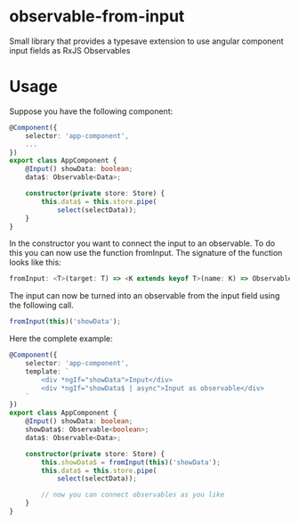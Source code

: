 # observable-from-input
Small library that provides a typesave extension to use angular component input fields as RxJS Observables

# Usage

Suppose you have the following component:
```typescript
@Component({
    selector: 'app-component',
    ...
})
export class AppComponent {
    @Input() showData: boolean;
    data$: Observable<Data>;

    constructor(private store: Store) {
        this.data$ = this.store.pipe(
            select(selectData));
    }
}
```

In the constructor you want to connect the input to an observable.
To do this you can now use the function fromInput.
The signature of the function looks like this:
```typescript
fromInput: <T>(target: T) => <K extends keyof T>(name: K) => Observable<T[K]>
```

The input can now be turned into an observable from the input field using the following call.
```typescript
fromInput(this)('showData');
```

Here the complete example:

```typescript
@Component({
    selector: 'app-component',
    template: `
        <div *ngIf="showData">Input</div>
        <div *ngIf="showData$ | async">Input as observable</div>
    `
})
export class AppComponent {
    @Input() showData: boolean;
    showData$: Observable<boolean>;
    data$: Observable<Data>;

    constructor(private store: Store) {
        this.showData$ = fromInput(this)('showData');
        this.data$ = this.store.pipe(
            select(selectData));

        // now you can connect observables as you like
    }
}
```
